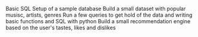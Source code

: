 Basic SQL Setup of a sample database
Build a small dataset with popular musisc, artists, genres
Run a few queries to get hold of the data and writing basic functions and SQL with python
Build a small recommendation engine based on the user's tastes, likes and dislikes
